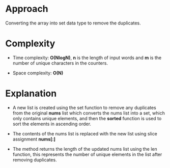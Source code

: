 # Approach

Converting the array into set data type to remove the duplicates.

# Complexity

- Time complexity: **O(NlogN)**, **n** is the length of input words and **m** is the number of unique characters in the counters.

- Space complexity: **O(N)**

# Explanation

- A new list is created using the set function to remove any duplicates from the original **nums** list which converts the nums list into a set, which only contains unique elements, and then the **sorted** function is used to sort the elements in ascending order.

- The contents of the nums list is replaced with the new list using slice assignment **nums[:]**

- The method returns the length of the updated nums list using the len function, this represents the number of unique elements in the list after removing duplicates.
